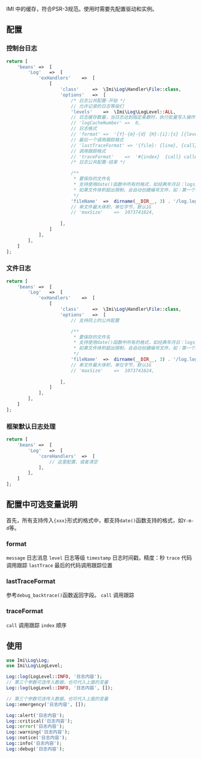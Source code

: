 IMI 中的缓存，符合PSR-3规范。使用时需要先配置驱动和实例。

## 配置

### 控制台日志

```php
return [
	'beans'	=>	[
		'Log'	=>	[
			'exHandlers'	=>	[
				[
					'class'		=>	\Imi\Log\Handler\File::class,
					'options'	=>	[
						/* 日志公共配置-开始 */
						// 允许记录的日志等级们
						'levels'	=>	\Imi\Log\LogLevel::ALL,
						// 日志缓存数量，当日志达到指定条数时，执行批量写入操作，减少对性能的影响，默认0，每次都写入
						// 'logCacheNumber'	=>	0,
						// 日志格式
						// 'format'	=>	'{Y}-{m}-{d} {H}:{i}:{s} [{level}] {message} {lastTrace}',
						// 最后一个调用跟踪格式
						// 'lastTraceFormat' => '{file}: {line}, {call}',
						// 调用跟踪格式
						// 'traceFormat'	=>	'#{index}  {call} called at [{file}:{line}]',
						/* 日志公共配置-结束 */

						/**
						 * 要保存的文件名
						 * 支持使用date()函数中所有的格式，如经典年月日：logs/{y}-{m}-{d}.log
						 * 如果文件体积超出限制，会自动创建编号文件，如：第一个文件2018-01-01.log，第二个文件2018-01-01(1).log，第三个文件2018-01-01(2).log
						 */
						'fileName'	=>	dirname(__DIR__, 3) . '/log.log',
						// 单文件最大体积，单位字节，默认1G
						// 'maxSize'	=>	1073741824,
						
					],
				]
			],
		],
	]
];
```

### 文件日志

```php
return [
	'beans'	=>	[
		'Log'	=>	[
			'exHandlers'	=>	[
				[
					'class'		=>	\Imi\Log\Handler\File::class,
					'options'	=>	[
						// 支持同上的公共配置

						/**
						 * 要保存的文件名
						 * 支持使用date()函数中所有的格式，如经典年月日：logs/{y}-{m}-{d}.log
						 * 如果文件体积超出限制，会自动创建编号文件，如：第一个文件2018-01-01.log，第二个文件2018-01-01(1).log，第三个文件2018-01-01(2).log
						 */
						'fileName'	=>	dirname(__DIR__, 3) . '/log.log',
						// 单文件最大体积，单位字节，默认1G
						// 'maxSize'	=>	1073741824,
						
					],
				]
			],
		],
	]
];
```

### 框架默认日志处理

```php
return [
	'beans'	=>	[
		'Log'	=>	[
			'coreHandlers'	=>	[
				// 这里配置，或者清空
			],
		],
	]
];
```

## 配置中可选变量说明

首先，所有支持传入`{xxx}`形式的格式中，都支持`date()`函数支持的格式，如`Y-m-d`等。

### format

`message` 日志消息
`level` 日志等级
`timestamp` 日志时间戳，精度：秒
`trace` 代码调用跟踪
`lastTrace` 最后的代码调用跟踪位置

### lastTraceFormat

参考`debug_backtrace()`函数返回字段。
`call` 调用跟踪

### traceFormat

`call` 调用跟踪
`index` 顺序

## 使用

```php
use Imi\Log\Log;
use Imi\Log\LogLevel;

Log::log(LogLevel::INFO, '日志内容');
// 第三个参数可选传入数据，也可代入上面的变量
Log::log(LogLevel::INFO, '日志内容', []);

// 第三个参数可选传入数据，也可代入上面的变量
Log::emergency('日志内容', []);

Log::alert('日志内容');
Log::critical('日志内容');
Log::error('日志内容');
Log::warning('日志内容');
Log::notice('日志内容');
Log::info('日志内容');
Log::debug('日志内容');
```